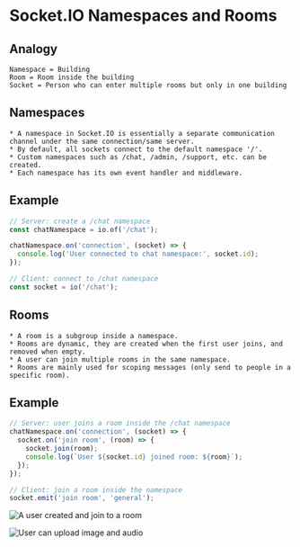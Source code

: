 # Socket.IO Namespaces and Rooms

## Analogy

```
Namespace = Building
Room = Room inside the building
Socket = Person who can enter multiple rooms but only in one building
```

## Namespaces

```
* A namespace in Socket.IO is essentially a separate communication channel under the same connection/same server.
* By default, all sockets connect to the default namespace '/'.
* Custom namespaces such as /chat, /admin, /support, etc. can be created.
* Each namespace has its own event handler and middleware.
```

## Example

```javascript
// Server: create a /chat namespace
const chatNamespace = io.of('/chat');

chatNamespace.on('connection', (socket) => {
  console.log('User connected to chat namespace:', socket.id);
});
```

```javascript
// Client: connect to /chat namespace
const socket = io('/chat');
```

## Rooms

```
* A room is a subgroup inside a namespace.
* Rooms are dynamic, they are created when the first user joins, and removed when empty.
* A user can join multiple rooms in the same namespace.
* Rooms are mainly used for scoping messages (only send to people in a specific room).
```

## Example

```javascript
// Server: user joins a room inside the /chat namespace
chatNamespace.on('connection', (socket) => {
  socket.on('join room', (room) => {
    socket.join(room);
    console.log(`User ${socket.id} joined room: ${room}`);
  });
});
```

```javascript
// Client: join a room inside the namespace
socket.emit('join room', 'general');
```

![A user created and join to a room](public/images/nickname.png)

![User can upload image and audio](public/images/room.png)
